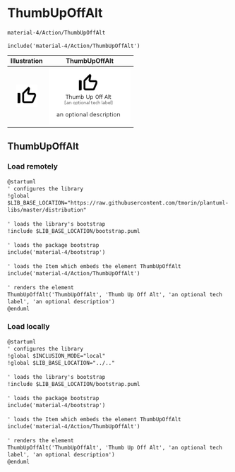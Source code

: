 # ThumbUpOffAlt


```text
material-4/Action/ThumbUpOffAlt
```

```text
include('material-4/Action/ThumbUpOffAlt')
```



| Illustration | ThumbUpOffAlt |
| :---: | :---: |
| ![illustration for Illustration](../../material-4/Action/ThumbUpOffAlt.png) | ![illustration for ThumbUpOffAlt](../../material-4/Action/ThumbUpOffAlt.Local.png) |




## ThumbUpOffAlt

### Load remotely
```plantuml
@startuml
' configures the library
!global $LIB_BASE_LOCATION="https://raw.githubusercontent.com/tmorin/plantuml-libs/master/distribution"

' loads the library's bootstrap
!include $LIB_BASE_LOCATION/bootstrap.puml

' loads the package bootstrap
include('material-4/bootstrap')

' loads the Item which embeds the element ThumbUpOffAlt
include('material-4/Action/ThumbUpOffAlt')

' renders the element
ThumbUpOffAlt('ThumbUpOffAlt', 'Thumb Up Off Alt', 'an optional tech label', 'an optional description')
@enduml
```

### Load locally
```plantuml
@startuml
' configures the library
!global $INCLUSION_MODE="local"
!global $LIB_BASE_LOCATION="../.."

' loads the library's bootstrap
!include $LIB_BASE_LOCATION/bootstrap.puml

' loads the package bootstrap
include('material-4/bootstrap')

' loads the Item which embeds the element ThumbUpOffAlt
include('material-4/Action/ThumbUpOffAlt')

' renders the element
ThumbUpOffAlt('ThumbUpOffAlt', 'Thumb Up Off Alt', 'an optional tech label', 'an optional description')
@enduml
```

